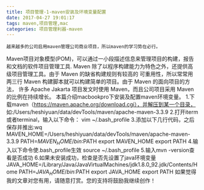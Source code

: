 ```yaml
---
title: 项目管理-1-maven安装及环境变量配置
date: 2017-04-27 19:01:17
tags: maven,项目管理,mac
categories: 项目管理利器-maven
---
```

	越来越多的公司启用maven管理公司商业项目，所以maven的学习势在必行。
<!-- more -->
Maven项目对象模型(POM)，可以通过一小段描述信息来管理项目的构建，报告和文档的软件项目管理工具.
Maven 除了以程序构建能力为特色之外，还提供高级项目管理工具。由于 Maven 的缺省构建规则有较高的
可重用性，所以常常用两三行 Maven 构建脚本就可以构建简单的项目。由于 Maven 的面向项目的方法，
许多 Apache Jakarta 项目发文时使用 Maven，而且公司项目采用 Maven 的比例在持续增长。
	本篇介绍macbookpro下安装及配置maven环境变量。
	1.下载maven（https://maven.apache.org/download.cgi），并解压到某一个目录，
如:/Users/heshiyuan/data/devTools/maven/apache-maven-3.3.9
	2.打开iterm或者terminal，输入以下命令：
		vim ~/.bash_profile
	3.添加以下几行代码，之后保存并推出:wq
		MAVEN_HOME=/Users/heshiyuan/data/devTools/maven/apache-maven-3.3.9
		PATH=$MAVEN_HOME/bin:$PATH
		export MAVEN_HOME
		export PATH
	4.输入以下命令使.bash_profile生效
		source ~/.bash_profile
	5.输入mvn -version查看是否成功
	6.如果未安装成功，检查是否先设置了java环境变量
		JAVA_HOME=/Library/Java/JavaVirtualMachines/jdk1.8.0_92.jdk/Contents/Home
		PATH=$JAVA_HOME/bin:$PATH
		export JAVA_HOME
		export PATH
	如果觉得我的文章对您有用，请随意打赏。您的支持将鼓励我继续创作！
